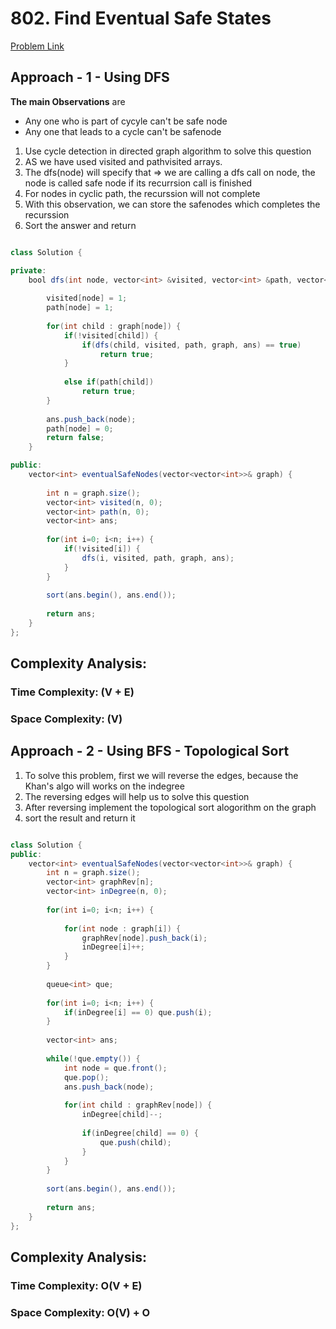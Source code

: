 # 802. Find Eventual Safe States

[Problem Link](https://leetcode.com/problems/find-eventual-safe-states/)


## Approach - 1 - Using DFS

**The main Observations** are
 - Any one who is part of cycyle can't be safe node
 - Any one that leads to a cycle can't be safenode 

1. Use cycle detection in directed graph algorithm to solve this question
2. AS we have used visited and pathvisited arrays.
3. The dfs(node) will specify that => we are calling a dfs call on node, the node is called safe node if its recurrsion call is finished
4. For nodes in cyclic path, the recurssion will not complete
5. With this observation, we can store the safenodes which completes the recurssion
6. Sort the answer and return


```Java

class Solution {

private:
    bool dfs(int node, vector<int> &visited, vector<int> &path, vector<vector<int>> &graph, vector<int> &ans) {
        
        visited[node] = 1;
        path[node] = 1;
        
        for(int child : graph[node]) {
            if(!visited[child]) {
                if(dfs(child, visited, path, graph, ans) == true) 
                    return true;
            }
            
            else if(path[child]) 
                return true;
        }
        
        ans.push_back(node);
        path[node] = 0;
        return false;
    }

public:
    vector<int> eventualSafeNodes(vector<vector<int>>& graph) {
        
        int n = graph.size();
        vector<int> visited(n, 0);
        vector<int> path(n, 0);
        vector<int> ans;
        
        for(int i=0; i<n; i++) {
            if(!visited[i]) {
                dfs(i, visited, path, graph, ans);
            }
        }
        
        sort(ans.begin(), ans.end());
        
        return ans;
    }
};


```

## Complexity Analysis:

### Time Complexity: (V + E)

### Space Complexity: (V)


## Approach - 2 - Using BFS - Topological Sort

1. To solve this problem, first we will reverse the edges, because the Khan's algo will works on the indegree
2. The reversing edges will help us to solve this question
3. After reversing implement the topological sort alogorithm on the graph
4. sort the result and return it

```Java

class Solution {
public:
    vector<int> eventualSafeNodes(vector<vector<int>>& graph) {
        int n = graph.size();
        vector<int> graphRev[n];
        vector<int> inDegree(n, 0);
        
        for(int i=0; i<n; i++) {
            
            for(int node : graph[i]) {
                graphRev[node].push_back(i);
                inDegree[i]++;
            }
        }
        
        queue<int> que;
        
        for(int i=0; i<n; i++) {
            if(inDegree[i] == 0) que.push(i);
        }
        
        vector<int> ans;
        
        while(!que.empty()) {
            int node = que.front();
            que.pop();
            ans.push_back(node);
            
            for(int child : graphRev[node]) {
                inDegree[child]--;
                
                if(inDegree[child] == 0) {
                    que.push(child);
                }
            }
        }
        
        sort(ans.begin(), ans.end());
        
        return ans;
    }
};

```

## Complexity Analysis:

### Time Complexity: O(V + E)

### Space Complexity: O(V) + O



